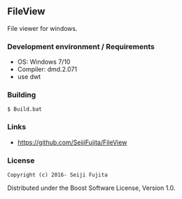 FileView
--------

File viewer for windows.

### Development environment / Requirements
- OS:  Windows 7/10
- Compiler: dmd.2.071
- use dwt

### Building

    $ Build.bat


### Links
- https://github.com/SeijiFujita/FileView

### License

    Copyright (c) 2016- Seiji Fujita

Distributed under the Boost Software License, Version 1.0.
